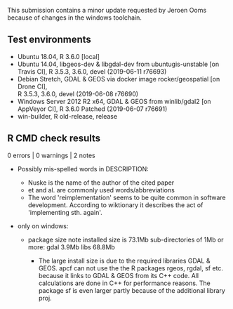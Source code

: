 
This submission contains a minor update requested by Jeroen Ooms because of changes in the windows toolchain.

## Test environments
* Ubuntu 18.04, R 3.6.0 [local]
* Ubuntu 14.04, libgeos-dev & libgdal-dev from ubuntugis-unstable [on Travis CI], 
  R 3.5.3, 3.6.0, devel (2019-06-11 r76693)
* Debian Stretch, GDAL & GEOS via docker image rocker/geospatial [on Drone CI],  
  R 3.5.3, 3.6.0, devel (2019-06-08 r76690) 
* Windows Server 2012 R2 x64, GDAL & GEOS from winlib/gdal2 [on AppVeyor CI],
  R 3.6.0 Patched (2019-06-07 r76691)
* win-builder, R old-release, release


## R CMD check results
0 errors | 0 warnings | 2 notes

* Possibly mis-spelled words in DESCRIPTION:
  * Nuske is the name of the author of the cited paper
  * et and al. are commonly used words/abbreviations 
  * The word 'reimplementation' seems to be quite common in software development. 
    According to wiktionary it describes the act of 'implementing sth. again'.
  
* only on windows: 
  * package size note
    installed size is 73.1Mb
    sub-directories of 1Mb or more:
      gdal   3.9Mb
      libs  68.8Mb
      
    - The large install size is due to the required libraries GDAL & GEOS.
      apcf can not use the the R packages rgeos, rgdal, sf etc. 
      because it links to GDAL & GEOS from its C++ code. 
      All calculations are done in C++ for performance reasons.
      The package sf is even larger partly because of the additional library proj.
